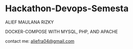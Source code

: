 # Hackathon-Devops-Semesta
ALIEF MAULANA RIZKY

DOCKER-COMPOSE WITH MYSQL, PHP, AND APACHE

contact me: aliefra04@gmail.com
